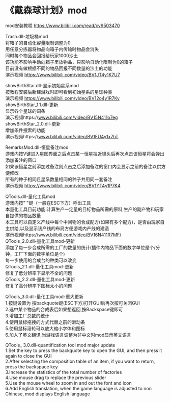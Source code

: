 # 《戴森球计划》mod
mod安装教程 https://www.bilibili.com/read/cv9503470<br>

Trash.dll-垃圾桶mod<br>
将箱子的自动化容量限制调整为0<br>
用任意分拣器将物品向箱子内传输时物品会消失<br>
同时每个物品会回报给玩家1000沙土<br>
该功能不影响手动向箱子里放物品，只影响自动化限制为0的箱子<br>
目前没有做根据不同的物品回报不同数量的沙土的功能<br>
演示视频 https://www.bilibili.com/video/BV1JT4y1K7U7

showBirthStar.dll-显示初始星系mod<br>
按教程安装后新建游戏时即可看到初始星系的星球种类<br>
演示视频 https://www.bilibili.com/video/BV12o4y1R7Kv<br>
showBirthStar_1.1.dll-更新<br>
显示各个星球的词条<br>
演示视频https://www.bilibili.com/video/BV15N411o7eg<br>
showBirthStar_2.0.dll-更新<br>
增加条件搜索的功能<br>
演示视频https://www.bilibili.com/video/BV1FU4y1x7hT<br>

RemarksMod.dll-恒星备注mod<br>
游戏内按V键进入星图界面之后点击某一恒星拉近镜头后再次点击该恒星将会弹出添加备注的窗口<br>
如果该恒星之前添加过备注则点击之后添加备注的窗口内会显示之前的备注以供方便修改<br>
所有的种子相同且星系数量相同的种子共用同一套备注<br>
演示视频 https://www.bilibili.com/video/BV1YT4y1P7K4

QTools.dll-量化工具mod<br>
游戏内按"`"键（一般在ESC下方）呼出工具<br>
本量化工具目前功能:计算生产一定量的目标物品所需的原料,生产的副产物和玩家自提供的物品数量<br>
本工具可以自定义产线中每个中间物的合成配方(如果有多个配方)，是否由玩家自主供给,以及显示该产线的布局方便游戏内产线的建造<br>
演示视频https://www.bilibili.com/video/BV16N411R7MF/<br>
QTools_2.0.dll-量化工具mod-更新<br>
添加了每一步合成所需的工厂的数量的统计(插件内物品下面的数字单位是个/分钟，工厂下面的数字单位是个)<br>
每一步使用的合成台的种类可以改变<br>
QTools_2.1.dll-量化工具mod-更新<br>
修复了低分辨率下显示不全的问题<br>
QTools_2.2.dll-量化工具mod-更新<br>
修复了高分辨率下图标太小的问题<br>

QTools_3.0.dll-量化工具mod-重大更新<br>
1.按键设置为 按backquote键(ESC下方)打开GUI后再次按可关闭GUI<br>
2.选中某个物品的合成表后如果想返回,按Backspace键即可<br>
3.增加工厂总数的统计<br>
4.使用鼠标拖拽的方式代替之前的滑动条<br>
5.使用鼠标滚轮可以放大缩小字体和图标<br>
6.加入了英文翻译,当游戏语言调整为非中文时mod显示英文语言<br>

QTools_ 3.0.dll-quantification tool mod major update<br>
1.Set the key to press the backquote key to open the GUI, and then press it again to close the GUI<br>
2.After selecting the composition table of an item, if you want to return, press the backspace key<br>
3.Increase the statistics of the total number of factories<br>
4.Use mouse drag to replace the previous slider<br>
5.Use the mouse wheel to zoom in and out the font and icon<br>
6.Add English translation, when the game language is adjusted to non Chinese, mod displays English language<br>
